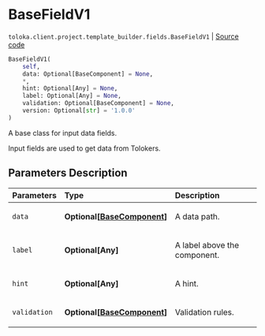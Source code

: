 # BaseFieldV1
`toloka.client.project.template_builder.fields.BaseFieldV1` | [Source code](https://github.com/Toloka/toloka-kit/blob/v1.2.3/src/client/project/template_builder/fields.py#L59)

```python
BaseFieldV1(
    self,
    data: Optional[BaseComponent] = None,
    *,
    hint: Optional[Any] = None,
    label: Optional[Any] = None,
    validation: Optional[BaseComponent] = None,
    version: Optional[str] = '1.0.0'
)
```

A base class for input data fields.


Input fields are used to get data from Tolokers.

## Parameters Description

| Parameters | Type | Description |
| :----------| :----| :-----------|
`data`|**Optional\[[BaseComponent](toloka.client.project.template_builder.base.BaseComponent.md)\]**|<p>A data path.</p>
`label`|**Optional\[Any\]**|<p>A label above the component.</p>
`hint`|**Optional\[Any\]**|<p>A hint.</p>
`validation`|**Optional\[[BaseComponent](toloka.client.project.template_builder.base.BaseComponent.md)\]**|<p>Validation rules.</p>
